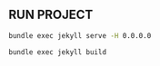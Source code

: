 ## RUN PROJECT

```bash
bundle exec jekyll serve -H 0.0.0.0
```
```bash
bundle exec jekyll build
```
